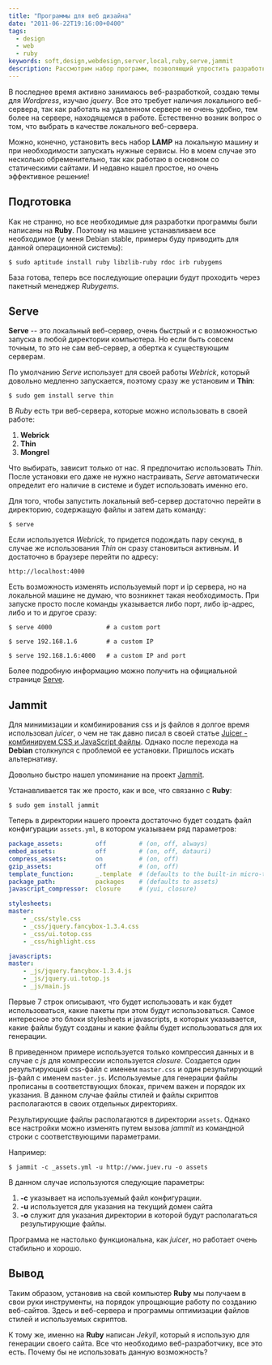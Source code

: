 ```yaml
---
title: "Программы для веб дизайна"
date: "2011-06-22T19:16:00+0400"
tags:
  - design
  - web
  - ruby
keywords: soft,design,webdesign,server,local,ruby,serve,jammit
description: Рассмотрим набор программ, позволяющий упростить разработку веб-сайтов.
---
```

В последнее время активно занимаюсь веб-разработкой, создаю темы для *Wordpress*, изучаю *jquery*. Все это требует наличия локального веб-сервера, так как работать на удаленном сервере не очень удобно, тем более на сервере, находящемся в работе. Естественно возник вопрос о том, что выбрать в качестве локального веб-сервера.

Можно, конечно, установить весь набор **LAMP** на локальную машину и при необходимости запускать нужные сервисы. Но в моем случае это несколько обременительно, так как работаю в основном со статическими сайтами. И недавно нашел простое, но очень эффективное решение!

## Подготовка

Как не странно, но все необходимые для разработки программы были написаны на **Ruby**. Поэтому на машине устанавливаем все необходимое (у меня Debian stable, примеры буду приводить для данной операционной системы):

```shell
$ sudo aptitude install ruby libzlib-ruby rdoc irb rubygems
```

База готова, теперь все последующие операции будут проходить через пакетный менеджер *Rubygems*.

## Serve

**Serve** -- это локальный веб-сервер, очень быстрый и с возможностью запуска в любой директории компьютера. Но если быть совсем точным, то это не сам веб-сервер, а обертка к существующим серверам.

По умолчанию *Serve* использует для своей работы *Webrick*, который довольно медленно запускается, поэтому сразу же установим и **Thin**:

```shell
$ sudo gem install serve thin
```

В *Ruby* есть три веб-сервера, которые можно использовать в своей работе:

1. **Webrick**
2. **Thin**
3. **Mongrel**

Что выбирать, зависит только от нас. Я предпочитаю использовать *Thin*. После установки его даже не нужно настраивать, *Serve* автоматически определит его наличие в системе и будет использовать именно его.

Для того, чтобы запустить локальный веб-сервер достаточно перейти в директорию, содержащую файлы и затем дать команду:

```shell
$ serve
```

Если используется *Webrick*, то придется подождать пару секунд, в случае же использования *Thin* он сразу становиться активным. И достаточно в браузере перейти по адресу:

```text
http://localhost:4000
```

Есть возможность изменять используемый порт и ip сервера, но на локальной машине не думаю, что возникнет такая необходимость. При запуске просто после команды указывается либо порт, либо ip-адрес, либо и то и другое сразу:

```shell
$ serve 4000               # a custom port
```

```shell
$ serve 192.168.1.6        # a custom IP
```

```shell
$ serve 192.168.1.6:4000   # a custom IP and port
```

Более подробную информацию можно получить на официальной странице [Serve][1].

## Jammit

Для минимизации и комбинирования css и js файлов я долгое время использовал *juicer*, о чем не так давно писал в своей статье [Juicer - комбинируем CSS и JavaScript файлы][2]. Однако после перехода на **Debian** столкнулся с проблемой ее установки. Пришлось искать альтернативу.

Довольно быстро нашел упоминание на проект [Jammit][3].

Устанавливается так же просто, как и все, что связанно с **Ruby**:

```shell
$ sudo gem install jammit
```

Теперь в директории нашего проекта достаточно будет создать файл конфигурации `assets.yml`, в котором указываем ряд параметров:

```yaml
package_assets:         off         # (on, off, always)
embed_assets:           off         # (on, off, datauri)
compress_assets:        on          # (on, off)
gzip_assets:            off         # (on, off)
template_function:      _.template  # (defaults to the built-in micro-templating)
package_path:           packages    # (defaults to assets)
javascript_compressor:  closure     # (yui, closure)

stylesheets:
master:
    - _css/style.css
    - _css/jquery.fancybox-1.3.4.css
    - _css/ui.totop.css
    - _css/highlight.css

javascripts:
master:
    - _js/jquery.fancybox-1.3.4.js
    - _js/jquery.ui.totop.js
    - _js/main.js
```

Первые 7 строк описывают, что будет использовать и как будет использоваться, какие пакеты при этом будут использоваться. Самое интересное это блоки stylesheets и javascripts, в которых указывается, какие файлы будут созданы и какие файлы будет использоваться для их генерации.

В приведенном примере используется только компрессия данных и в случае с *js* для компрессии используется *closure*. Создается один результирующий css-файл с именем `master.css` и один результирующий js-файл с именем `master.js`. Используемые для генерации файлы прописаны в соответствующих блоках, причем важен и порядок их указания. В данном случае файлы стилей и файлы скриптов располагаются в своих отдельных директориях.

Результирующие файлы располагаются в директории `assets`. Однако все настройки можно изменять путем вызова *jammit* из командной строки с соответствующими параметрами.

Например:

```shell
$ jammit -c _assets.yml -u http://www.juev.ru -o assets
```

В данном случае используются следующие параметры:

1. **-c** указывает на используемый файл конфигурации.
2. **-u** используется для указания на текущий домен сайта
3. **-o** служит для указания директории в которой будут располагаться результирующие файлы.

Программа не настолько функциональна, как *juicer*, но работает очень стабильно и хорошо.

## Вывод

Таким образом, установив на свой компьютер **Ruby** мы получаем в свои руки инструменты, на порядок упрощающие работу по созданию веб-сайтов. Здесь и веб-сервера и программы оптимизации файлов стилей и используемых скриптов.

К тому же, именно на **Ruby** написан *Jekyll*, который я использую для генерации своего сайта. Все что необходимо веб-разработчику, все это есть. Почему бы не использовать данную возможность?

[1]: https://github.com/jlong/serve "jlong/serve - Github"
[2]: http://www.juev.ru/2011/03/09/minify-and-combine-js-css-file/
    "Juicer - комбинируем CSS и JavaScript файлы"
[3]: http://documentcloud.github.com/jammit/
    "Jammit: Industrial Strength Asset Packaging for Rails"

